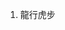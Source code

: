 <!--
 * @Author: your name
 * @Date: 2022-03-09 10:40:41
 * @LastEditTime: 2022-03-09 10:41:43
 * @LastEditors: Please set LastEditors
 * @Description: 打开koroFileHeader查看配置 进行设置: https://github.com/OBKoro1/koro1FileHeader/wiki/%E9%85%8D%E7%BD%AE
 * @FilePath: \stroy\idiom.md
-->


1. 龍行虎步